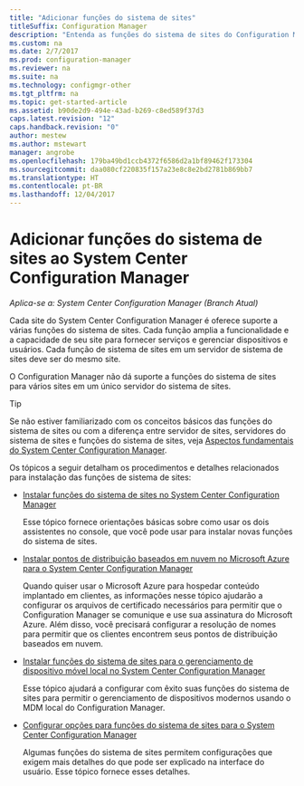 ```yaml
---
title: "Adicionar funções do sistema de sites"
titleSuffix: Configuration Manager
description: "Entenda as funções do sistema de sites do Configuration Manager e como adicioná-las para ampliar a funcionalidade e a capacidade do seu site."
ms.custom: na
ms.date: 2/7/2017
ms.prod: configuration-manager
ms.reviewer: na
ms.suite: na
ms.technology: configmgr-other
ms.tgt_pltfrm: na
ms.topic: get-started-article
ms.assetid: b90de2d9-494e-43ad-b269-c8ed589f37d3
caps.latest.revision: "12"
caps.handback.revision: "0"
author: mestew
ms.author: mstewart
manager: angrobe
ms.openlocfilehash: 179ba49bd1ccb4372f6586d2a1bf89462f173304
ms.sourcegitcommit: daa080cf220835f157a23e8c8e2bd2781b869bb7
ms.translationtype: HT
ms.contentlocale: pt-BR
ms.lasthandoff: 12/04/2017
---
```

# <a name="add-site-system-roles-for-system-center-configuration-manager"></a>Adicionar funções do sistema de sites ao System Center Configuration Manager

*Aplica-se a: System Center Configuration Manager (Branch Atual)*

Cada site do System Center Configuration Manager é oferece suporte a várias funções do sistema de sites. Cada função amplia a funcionalidade e a capacidade de seu site para fornecer serviços e gerenciar dispositivos e usuários. Cada função de sistema de sites em um servidor de sistema de sites deve ser do mesmo site.   

O Configuration Manager não dá suporte a funções do sistema de sites para vários sites em um único servidor do sistema de sites.  

> [!TIP]  
>  Se não estiver familiarizado com os conceitos básicos das funções do sistema de sites ou com a diferença entre servidor de sites, servidores do sistema de sites e funções do sistema de sites, veja [Aspectos fundamentais do System Center Configuration Manager](../../../../core/understand/fundamentals.md).  

 Os tópicos a seguir detalham os procedimentos e detalhes relacionados para instalação das funções de sistema de sites:  

-   [Instalar funções do sistema de sites no System Center Configuration Manager](../../../../core/servers/deploy/configure/install-site-system-roles.md)  

     Esse tópico fornece orientações básicas sobre como usar os dois assistentes no console, que você pode usar para instalar novas funções do sistema de sites.  

-   [Instalar pontos de distribuição baseados em nuvem no Microsoft Azure para o System Center Configuration Manager](../../../../core/servers/deploy/configure/install-cloud-based-distribution-points-in-microsoft-azure.md)  

    Quando quiser usar o Microsoft Azure para hospedar conteúdo implantado em clientes, as informações nesse tópico ajudarão a configurar os arquivos de certificado necessários para permitir que o Configuration Manager se comunique e use sua assinatura do Microsoft Azure. Além disso, você precisará configurar a resolução de nomes para permitir que os clientes encontrem seus pontos de distribuição baseados em nuvem.  

-   [Instalar funções do sistema de sites para o gerenciamento de dispositivo móvel local no System Center Configuration Manager](../../../../mdm/get-started/install-site-system-roles-for-on-premises-mdm.md)  

     Esse tópico ajudará a configurar com êxito suas funções do sistema de sites para permitir o gerenciamento de dispositivos modernos usando o MDM local do Configuration Manager.  

-   [Configurar opções para funções do sistema de sites para o System Center Configuration Manager](../../../../core/servers/deploy/configure/configuration-options-for-site-system-roles.md)  

     Algumas funções do sistema de sites permitem configurações que exigem mais detalhes do que pode ser explicado na interface do usuário. Esse tópico fornece esses detalhes.  

